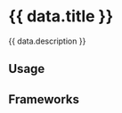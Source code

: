 <script setup>
  import iOS from './ios.md';
  import data from './data.json';
  import { mapFrameworkStatuses } from '../utils.js';
</script>

# {{ data.title }}
{{ data.description }}

<components-status v-bind="mapFrameworkStatuses(data.frameworks)" />

## Usage

<component-design-guidelines name="Warp - Components / Button pill" link="https://www.figma.com/design/oHBCzDdJxHQ6fmFLYWUltf/WARP---Components?node-id=1308-38516&p=f&t=UKCCbkFnaNMpE1p5-0" />

## Frameworks

<tabs-content>
  <template #iOS>
    <iOS />
  </template>
</tabs-content>

<component-questions />